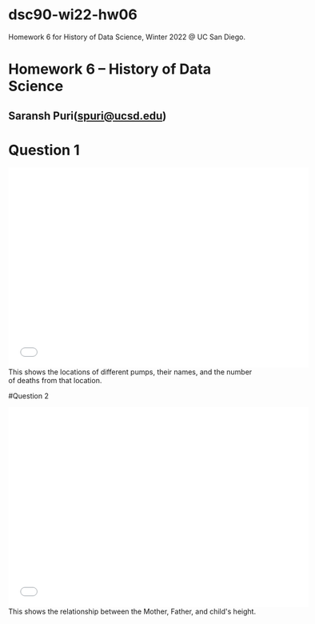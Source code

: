# dsc90-wi22-hw06
Homework 6 for History of Data Science, Winter 2022 @ UC San Diego.
# Homework 6 – History of Data Science
## Saransh Puri(spuri@ucsd.edu)

# Question 1
<iframe  src='snow-map.html' width=600 height=400 frameBorder=0></iframe>
This shows the locations of different pumps, their names, and the number of deaths from that location.

#Question 2
<iframe  src='plotly-fig.html' width=600 height=400 frameBorder=0></iframe>
This shows the relationship between the Mother, Father, and child's height. 


